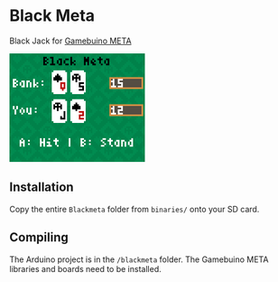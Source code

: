 # Black Meta
Black Jack for [Gamebuino META](https://gamebuino.com)

![Screenshot](assets/blackmeta.gif?raw=true)

## Installation

Copy the entire `Blackmeta` folder from `binaries/` onto your SD card.

## Compiling

The Arduino project is in the `/blackmeta` folder. The Gamebuino META libraries and boards need to be installed.
